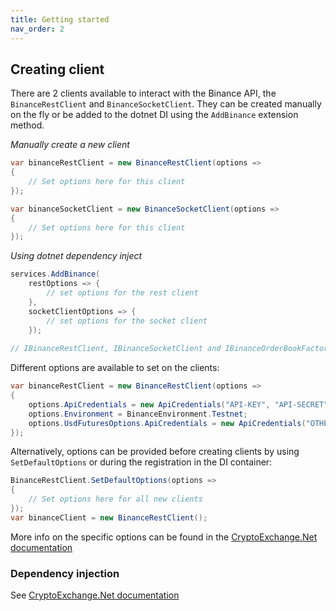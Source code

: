 ```yaml
---
title: Getting started
nav_order: 2
---
```


## Creating client
There are 2 clients available to interact with the Binance API, the `BinanceRestClient` and `BinanceSocketClient`. They can be created manually on the fly or be added to the dotnet DI using the `AddBinance` extension method.

*Manually create a new client*
```csharp
var binanceRestClient = new BinanceRestClient(options =>
{
    // Set options here for this client
});

var binanceSocketClient = new BinanceSocketClient(options =>
{
    // Set options here for this client
});
```

*Using dotnet dependency inject*
```csharp
services.AddBinance(
    restOptions => {
        // set options for the rest client
    },
    socketClientOptions => {
        // set options for the socket client
    }); 
    
// IBinanceRestClient, IBinanceSocketClient and IBinanceOrderBookFactory are now available for injecting
```

Different options are available to set on the clients:  
```csharp
var binanceRestClient = new BinanceRestClient(options =>
{
    options.ApiCredentials = new ApiCredentials("API-KEY", "API-SECRET");
    options.Environment = BinanceEnvironment.Testnet;
    options.UsdFuturesOptions.ApiCredentials = new ApiCredentials("OTHER-API-KEY", "OTHER-API-SECRET"); // Override the credentials for the USD futures API
});
```
Alternatively, options can be provided before creating clients by using `SetDefaultOptions` or during the registration in the DI container:  
```csharp
BinanceRestClient.SetDefaultOptions(options =>
{
    // Set options here for all new clients
});
var binanceClient = new BinanceRestClient();
```
More info on the specific options can be found in the [CryptoExchange.Net documentation](https://jkorf.github.io/CryptoExchange.Net/Options.html)

### Dependency injection
See [CryptoExchange.Net documentation](https://jkorf.github.io/CryptoExchange.Net/Dependency%20Injection.html)
